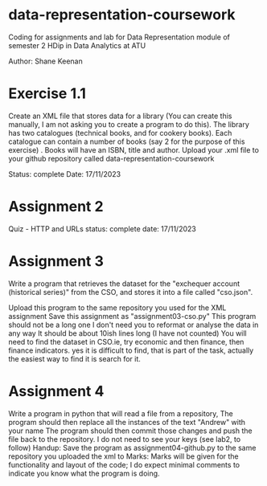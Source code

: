 # data-representation-coursework
Coding for assignments and lab for Data Representation module of semester 2 HDip in Data Analytics at ATU 

Author: Shane Keenan 




# Exercise 1.1

Create an XML file that stores data for a library (You can create this manually, I am not asking you to create a program to do this). 
The library has two catalogues (technical books, and for cookery books).
Each catalogue can contain a number of books (say 2 for the purpose of this exercise) . 
Books will have an ISBN, title and author.
Upload your .xml file to your github repository called data-representation-coursework


Status: complete 
Date: 17/11/2023



# Assignment 2 

Quiz - HTTP and URLs 
status: complete 
date: 17/11/2023




# Assignment 3 

Write a program that retrieves the dataset for the "exchequer account (historical series)" from the CSO, and stores it into a file called "cso.json".

Upload this program to the same repository you used for the XML assignment
Save this assignment as "assignment03-cso.py"
This program should not be a long one
I don't need you to reformat or analyse the data in any way
It should be about 10ish lines long (I have not counted)
You will need to find the dataset in CSO.ie, try economic and then finance, then finance indicators. yes it is difficult to find, that is part of the task, actually the easiest way to find it is search for it.

# Assignment 4 

Write a program in python that will read a file from a repository, 
The program should then replace all the instances of the text "Andrew" with your name
The program should then commit those changes and push the file back to the repository.
I do not need to see your keys (see lab2, to follow)
Handup: Save the program as assignment04-github.py to the same repository you uploaded the xml to
Marks: Marks will be given for the functionality and layout of the code; I do expect minimal comments to indicate you know what the program is doing.


